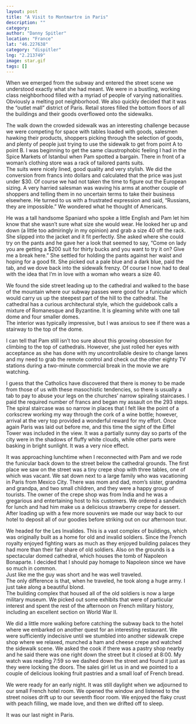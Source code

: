 ```yaml
---
layout: post
title: "A Visit to Montmartre in Paris"
description: ""
category:
author: "Danny Spitler"
location: "France"
lat: "46.227638"
category: "dispitler"
lng: "2.213749"
image: star.gif
tags: []
---
```



When we emerged from the subway and entered the street 
scene we understood exactly what she had meant.  We were in 
a bustling, working class neighborhood filled with a myriad 
of people of varying nationalities.  Obviously a melting 
pot neighborhood.  We also quickly decided that it was 
the “outlet mall” district of Paris.  Retail stores filled 
the bottom floors of all the buildings and their goods 
overflowed onto the sidewalks.

The walk down the crowded sidewalk was an interesting 
challenge because we were competing for space with tables 
loaded with goods, salesmen hawking their products, 
shoppers picking through the selection of goods, and plenty 
of people just trying to use the sidewalk to get from point 
A to point B.  I was beginning to get the same 
claustrophobic feeling I had in the Spice Markets of 
Istanbul when Pam spotted a bargain.  There in front of a 
woman’s clothing store was a rack of tailored pants suits.  
The suits were nicely lined, good quality and very 
stylish.  We did the conversion from francs into dollars 
and calculated that the price was just under $30.  Of 
course we had not taken the time to figure out the European 
sizing.  A very harried salesman was waving his arms at 
another couple of shoppers and telling them in no uncertain 
terms to take their business elsewhere.  He turned to us 
with a frustrated expression and said, “Russians, they are 
impossible.”  We wondered what he thought of Americans.

He was a tall handsome Spaniard who spoke a little English 
and Pam let him know that she wasn’t sure what size she 
would wear.  He looked her up and down (a little too 
admiringly in my opinion) and grab a size 40 off the rack.  
She slipped into the jacket and it fit perfectly.  She 
asked where she could try on the pants and he gave her a 
look that seemed to say, “Come on lady you are getting a 
$200 suit for thirty bucks and you want to try it on?  Give 
me a break here.”  She settled for holding the pants 
against her waist and hoping for a good fit.  She picked 
out a pale blue and a dark blue, paid the tab, and we dove 
back into the sidewalk frenzy.  Of course I now had to deal 
with the idea that I’m in love with a woman who wears a 
size 40.

We found the side street leading up to the cathedral and 
walked to the base of the mountain where our subway passes 
were good for a funicular which would carry us up the 
steepest part of the hill to the cathedral.  The cathedral 
has a curious architectural style, which the guidebook 
calls a mixture of Romanesque and Byzantine.  It is 
gleaming white with one tall dome and four smaller domes.  
The interior was typically impressive, but I was anxious to 
see if there was a stairway to the top of the dome.

I can tell that Pam still isn’t too sure about this growing 
obsession for climbing to the top of cathedrals.  However, 
she just rolled her eyes with acceptance as she has done 
with my uncontrollable desire to change lanes and my need 
to grab the remote control and check out the other eighty 
TV stations during a two-minute commercial break in the 
movie we are watching.

I guess that the Catholics have discovered that there is 
money to be made from those of us with these masochistic 
tendencies, so there is usually a tab to pay to abuse your 
legs on the churches’ narrow spiraling staircases.  I paid 
the required number of francs and began my assault on the 
293 steps.  The spiral staircase was so narrow in places 
that I felt like the point of a corkscrew working my way 
through the cork of a wine bottle; however, arrival at the 
very top provided a wonderful reward for my effort.  Once 
again Paris was laid out before me, and this time the sight 
of the Eiffel Tower was included in the view.  It was a 
partially sunny day so parts of the city were in the 
shadows of fluffy white clouds, while other parts were 
basking in bright sunlight.  It was a very nice effect.

It was approaching lunchtime when I reconnected with Pam 
and we rode the funicular back down to the street below the 
cathedral grounds.  The first place we saw on the street 
was a tiny crepe shop with three tables, one of which was 
vacant.  We sat down next to a large family who was 
vacationing in Paris from Mexico City.  There was mom and 
dad, mom’s sister, grandma and grandpa, and two small 
children, and they were a happy group of tourists.  The 
owner of the crepe shop was from India and he was a 
gregarious and entertaining host to his customers.  We 
ordered a sandwich for lunch and had him make us a 
delicious strawberry crepe for dessert.  After loading up 
with a few more souvenirs we made our way back to our hotel 
to deposit all of our goodies before striking out on our 
afternoon tour.

We headed for the Les Invalides.  This is a vast complex of 
buildings, which was originally built as a home for old and 
invalid soldiers.  Since the French royalty enjoyed 
fighting wars as much as they enjoyed building palaces they 
had more than their fair share of old soldiers.  Also on 
the grounds is a spectacular domed cathedral, which houses 
the tomb of Napoleon Bonaparte.  I decided that I should 
pay homage to Napoleon since we have so much in common.  
Just like me the guy was short and he was well traveled.  
The only difference is that, when he traveled, he took 
along a huge army.  I just take along a beautiful blond.  
The building complex that housed all of the old soldiers is 
now a large military museum.  We picked out some exhibits 
that were of particular interest and spent the rest of the 
afternoon on French military history, including an 
excellent section on World War II.

We did a little more walking before catching the subway 
back to the hotel where we embarked on another quest for an 
interesting restaurant.  We were sufficiently indecisive 
until we stumbled into another sidewalk crepe shop where we 
relaxed, munched a ham and cheese crepe and watched the 
sidewalk scene.  We asked the cook if there was a pastry 
shop nearby and he said there was one right down the street 
but it closed at 8:00.  My watch was reading 7:59 so we 
dashed down the street and found it just as they were 
locking the doors.  The sales girl let us in and we pointed 
to a couple of delicious looking fruit pastries and a small 
loaf of French bread.

We were ready for an early night.  It was still daylight 
when we adjourned to our small French hotel room.  We 
opened the window and listened to the street noises drift 
up to our seventh floor room.  We enjoyed the flaky crust 
with peach filling, we made love, and then we drifted off 
to sleep.

It was our last night in Paris.





